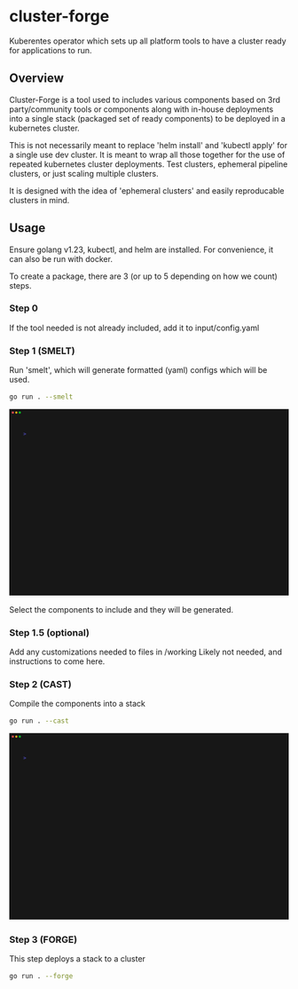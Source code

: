 # cluster-forge
Kuberentes operator which sets up all platform tools to have a cluster ready for applications to run.

## Overview
Cluster-Forge is a tool used to includes various components based on 3rd party/community tools or components along with in-house deployments into a single stack (packaged set of ready components) to be deployed in a kubernetes cluster.

This is not necessarily meant to replace 'helm install' and 'kubectl apply' for a single use dev cluster. It is meant to wrap all those together for the use of repeated kubernetes cluster deployments. Test clusters, ephemeral pipeline clusters, or just scaling multiple clusters.

It is designed with the idea of 'ephemeral clusters' and easily reproducable clusters in mind.

## Usage
Ensure golang v1.23, kubectl, and helm are installed. For convenience, it can also be run with docker. 

To create a package, there are 3 (or up to 5 depending on how we count) steps.

### Step 0
If the tool needed is not already included, add it to input/config.yaml

### Step 1 (SMELT)
Run 'smelt', which will generate formatted (yaml) configs which will be used.
```sh
go run . --smelt
```


![Smest Demo](docs/demoSmelt.gif)


Select the components to include and they will be generated.

### Step 1.5 (optional)
Add any customizations needed to files in /working
Likely not needed, and instructions to come here.

### Step 2 (CAST)
Compile the components into a stack

```sh
go run . --cast
```


![Cast Demo](docs/demoCast.gif)

### Step 3 (FORGE)
This step deploys a stack to a cluster
```sh
go run . --forge
```
